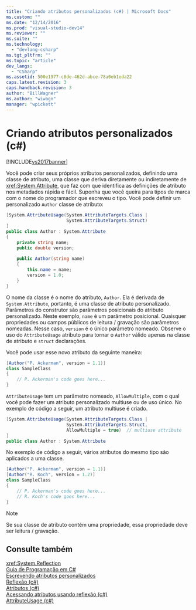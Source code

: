 ```yaml
---
title: "Criando atributos personalizados (c#) | Microsoft Docs"
ms.custom: ""
ms.date: "12/14/2016"
ms.prod: "visual-studio-dev14"
ms.reviewer: ""
ms.suite: ""
ms.technology: 
  - "devlang-csharp"
ms.tgt_pltfrm: ""
ms.topic: "article"
dev_langs: 
  - "CSharp"
ms.assetid: 500e1977-c6de-462d-abce-78a0eb1eda22
caps.latest.revision: 3
caps.handback.revision: 3
author: "BillWagner"
ms.author: "wiwagn"
manager: "wpickett"
---
```

# Criando atributos personalizados (c#)
[!INCLUDE[vs2017banner](../../../../csharp/includes/vs2017banner.md)]

Você pode criar seus próprios atributos personalizados, definindo uma classe de atributo, uma classe que deriva diretamente ou indiretamente de <xref:System.Attribute>, que faz com que identifica as definições de atributo nos metadados rápida e fácil. Suponha que você queira para tipos de marca com o nome do programador que escreveu o tipo. Você pode definir um personalizado `Author` classe de atributo:  
  
```c#  
[System.AttributeUsage(System.AttributeTargets.Class |  
                       System.AttributeTargets.Struct)  
]  
public class Author : System.Attribute  
{  
    private string name;  
    public double version;  
  
    public Author(string name)  
    {  
        this.name = name;  
        version = 1.0;  
    }  
}  
```  
  
 O nome da classe é o nome do atributo, `Author`. Ela é derivada de `System.Attribute`, portanto, é uma classe de atributo personalizado. Parâmetros do construtor são parâmetros posicionais do atributo personalizado. Neste exemplo, `name` é um parâmetro posicional. Quaisquer propriedades ou campos públicos de leitura \/ gravação são parâmetros nomeadas. Nesse caso, `version` é o único parâmetro nomeado. Observe o uso do `AttributeUsage` atributo para tornar o `Author` válido apenas na classe de atributo e `struct` declarações.  
  
 Você pode usar esse novo atributo da seguinte maneira:  
  
```c#  
[Author("P. Ackerman", version = 1.1)]  
class SampleClass  
{  
    // P. Ackerman's code goes here...  
}  
```  
  
 `AttributeUsage` tem um parâmetro nomeado, `AllowMultiple`, com o qual você pode fazer um atributo personalizado multiuse ou de uso único. No exemplo de código a seguir, um atributo multiuse é criado.  
  
```c#  
[System.AttributeUsage(System.AttributeTargets.Class |  
                       System.AttributeTargets.Struct,  
                       AllowMultiple = true)  // multiuse attribute  
]  
public class Author : System.Attribute  
```  
  
 No exemplo de código a seguir, vários atributos do mesmo tipo são aplicados a uma classe.  
  
```c#  
[Author("P. Ackerman", version = 1.1)]  
[Author("R. Koch", version = 1.2)]  
class SampleClass  
{  
    // P. Ackerman's code goes here...  
    // R. Koch's code goes here...  
}  
```  
  
> [!NOTE]
>  Se sua classe de atributo contém uma propriedade, essa propriedade deve ser leitura \/ gravação.  
  
## Consulte também  
 <xref:System.Reflection>   
 [Guia de Programação em C\#](../../../../csharp/programming-guide/index.md)   
 [Escrevendo atributos personalizados](../Topic/Writing%20Custom%20Attributes.md)   
 [Reflexão \(c\#\)](../../../../csharp/programming-guide/concepts/reflection.md)   
 [Atributos \(c\#\)](../../../../csharp/programming-guide/concepts/attributes/index.md)   
 [Acessando atributos usando reflexão \(c\#\)](../../../../csharp/programming-guide/concepts/attributes/accessing-attributes-by-using-reflection.md)   
 [AttributeUsage \(c\#\)](../../../../visual-basic/programming-guide/concepts/attributes/attributeusage.md)
